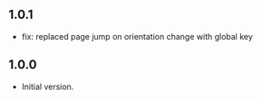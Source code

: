 ## 1.0.1

- fix: replaced page jump on orientation change with global key


## 1.0.0

- Initial version.
